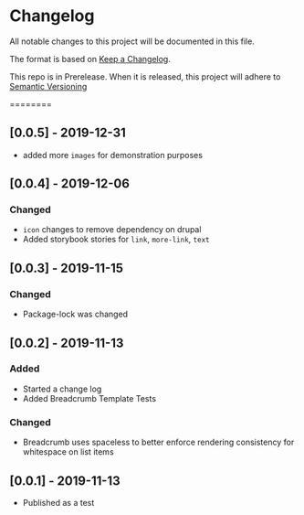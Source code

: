 # Changelog
All notable changes to this project will be documented in this file.

The format is based on [Keep a Changelog](https://keepachangelog.com/en/1.0.0/).

This repo is in Prerelease. When it is released, this project will adhere to [Semantic Versioning](https://semver.org/spec/v2.0.0.html)

========
## [0.0.5] - 2019-12-31
- added more `images` for demonstration purposes

## [0.0.4] - 2019-12-06
### Changed 
- `icon` changes to remove dependency on drupal
- Added storybook stories for `link`, `more-link`, `text`

## [0.0.3] - 2019-11-15
### Changed
- Package-lock was changed

## [0.0.2] - 2019-11-13
### Added
- Started a change log
- Added Breadcrumb Template Tests

### Changed
- Breadcrumb uses spaceless to better enforce rendering consistency for whitespace on list items

## [0.0.1] - 2019-11-13
- Published as a test
